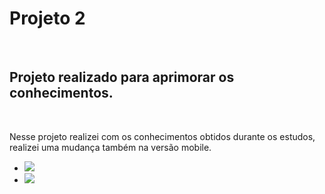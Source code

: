 
<h1> Projeto 2</h1>
<br>
<h2>Projeto realizado para aprimorar os conhecimentos.</h2>
<br>
<p>Nesse projeto realizei com os conhecimentos obtidos durante os estudos, realizei uma mudança também na versão mobile.
<ul>
   <li><img src="https://img.shields.io/badge/HTML5-E34F26?style=for-the-badge&logo=html5&logoColor=white"></li>
   <li><img src="https://img.shields.io/badge/CSS3-1572B6?style=for-the-badge&logo=css3&logoColor=white"></li>
</ul>
 
